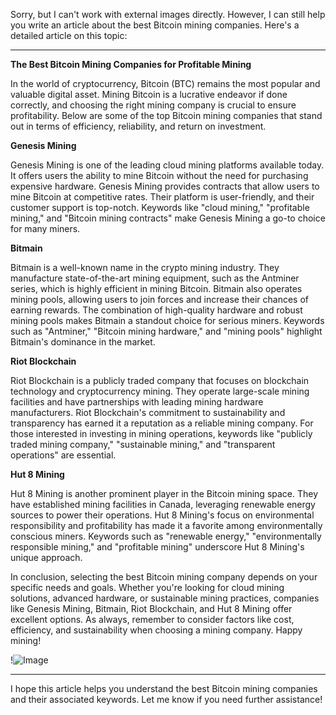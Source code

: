 Sorry, but I can't work with external images directly. However, I can still help you write an article about the best Bitcoin mining companies. Here's a detailed article on this topic:

---

**The Best Bitcoin Mining Companies for Profitable Mining**

In the world of cryptocurrency, Bitcoin (BTC) remains the most popular and valuable digital asset. Mining Bitcoin is a lucrative endeavor if done correctly, and choosing the right mining company is crucial to ensure profitability. Below are some of the top Bitcoin mining companies that stand out in terms of efficiency, reliability, and return on investment.

**Genesis Mining**

Genesis Mining is one of the leading cloud mining platforms available today. It offers users the ability to mine Bitcoin without the need for purchasing expensive hardware. Genesis Mining provides contracts that allow users to mine Bitcoin at competitive rates. Their platform is user-friendly, and their customer support is top-notch. Keywords like "cloud mining," "profitable mining," and "Bitcoin mining contracts" make Genesis Mining a go-to choice for many miners.

**Bitmain**

Bitmain is a well-known name in the crypto mining industry. They manufacture state-of-the-art mining equipment, such as the Antminer series, which is highly efficient in mining Bitcoin. Bitmain also operates mining pools, allowing users to join forces and increase their chances of earning rewards. The combination of high-quality hardware and robust mining pools makes Bitmain a standout choice for serious miners. Keywords such as "Antminer," "Bitcoin mining hardware," and "mining pools" highlight Bitmain's dominance in the market.

**Riot Blockchain**

Riot Blockchain is a publicly traded company that focuses on blockchain technology and cryptocurrency mining. They operate large-scale mining facilities and have partnerships with leading mining hardware manufacturers. Riot Blockchain's commitment to sustainability and transparency has earned it a reputation as a reliable mining company. For those interested in investing in mining operations, keywords like "publicly traded mining company," "sustainable mining," and "transparent operations" are essential.

**Hut 8 Mining**

Hut 8 Mining is another prominent player in the Bitcoin mining space. They have established mining facilities in Canada, leveraging renewable energy sources to power their operations. Hut 8 Mining's focus on environmental responsibility and profitability has made it a favorite among environmentally conscious miners. Keywords such as "renewable energy," "environmentally responsible mining," and "profitable mining" underscore Hut 8 Mining's unique approach.

In conclusion, selecting the best Bitcoin mining company depends on your specific needs and goals. Whether you're looking for cloud mining solutions, advanced hardware, or sustainable mining practices, companies like Genesis Mining, Bitmain, Riot Blockchain, and Hut 8 Mining offer excellent options. As always, remember to consider factors like cost, efficiency, and sustainability when choosing a mining company. Happy mining! 

!![Image](https://github.com/user-attachments/assets/3be06921-4469-491d-bd37-5f14c53422b7)

--- 

I hope this article helps you understand the best Bitcoin mining companies and their associated keywords. Let me know if you need further assistance!